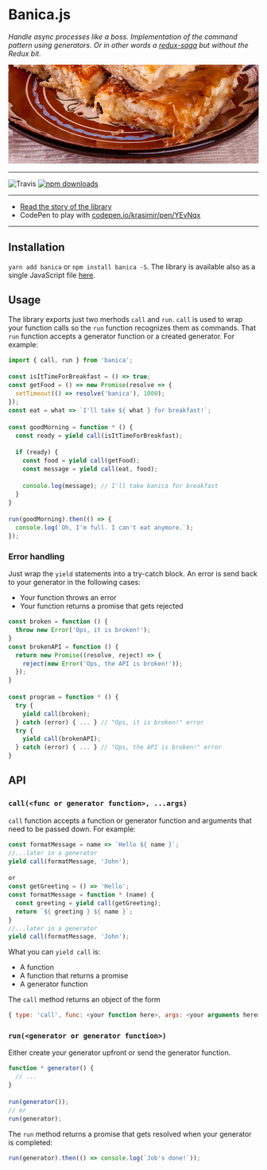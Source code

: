 # Banica.js

_Handle async processes like a boss. Implementation of the command pattern using generators. Or in other words a [redux-saga](http://redux-saga.js.org) but without the Redux bit._

![Баница](./imgs/banica.jpg)

---

![Travis](https://travis-ci.org/krasimir/banica.svg?branch=master)
[![npm downloads](https://img.shields.io/npm/dm/banica.svg?style=flat-square)](https://www.npmjs.com/package/banica)

---

* [Read the story of the library](http://krasimirtsonev.com/blog/article/javascript-pattern-of-the-year-handle-async-like-a-boss)
* CodePen to play with [codepen.io/krasimir/pen/YEvNqx](https://codepen.io/krasimir/pen/YEvNqx?editors=0010)

---

## Installation

`yarn add banica` or `npm install banica -S`. The library is available also as a single JavaScript file [here](./standalone).

## Usage

The library exports just two merhods `call` and `run`. `call` is used to wrap your function calls so the `run` function recognizes them as commands. That `run` function accepts a generator function or a created generator. For example:

```js
import { call, run } from 'banica';

const isItTimeForBreakfast = () => true;
const getFood = () => new Promise(resolve => {
  setTimeout(() => resolve('banica'), 1000);
});
const eat = what => `I'll take ${ what } for breakfast!`;

const goodMorning = function * () {
  const ready = yield call(isItTimeForBreakfast);

  if (ready) {
    const food = yield call(getFood);
    const message = yield call(eat, food);

    console.log(message); // I'll take banica for breakfast
  }
}

run(goodMorning).then(() => {
  console.log(`Oh, I'm full. I can't eat anymore.`);
});
```

### Error handling

Just wrap the `yield` statements into a try-catch block. An error is send back to your generator in the following cases:

* Your function throws an error
* Your function returns a promise that gets rejected

```js
const broken = function () {
  throw new Error('Ops, it is broken!');
}
const brokenAPI = function () {
  return new Promise((resolve, reject) => {
    reject(new Error('Ops, the API is broken!'));
  });
}

const program = function * () {
  try {
    yield call(broken);
  } catch (error) { ... } // "Ops, it is broken!" error
  try {
    yield call(brokenAPI);
  } catch (error) { ... } // "Ops, the API is broken!" error
}
```

## API

### `call(<func or generator function>, ...args)`

`call` function accepts a function or generator function and arguments that need to be passed down. For example:

```js
const formatMessage = name => `Hello ${ name }`;
//...later in a generator
yield call(formatMessage, 'John');

or
const getGreeting = () => 'Hello';
const formatMessage = function * (name) {
  const greeting = yield call(getGreeting);
  return `${ greeting } ${ name }`;
}
//...later in a generator
yield call(formatMessage, 'John');
```

What you can `yield call` is:

* A function
* A function that returns a promise
* A generator function

The `call` method returns an object of the form

```js
{ type: 'call', func: <your function here>, args: <your arguments here> }
```

### `run(<generator or generator function>)`

Either create your generator upfront or send the generator function.

```js
function * generator() {
  // ...
}

run(generator());
// or
run(generator);
```

The `run` method returns a promise that gets resolved when your generator is completed:

```js
run(generator).then(() => console.log(`Job's done!`));
```
